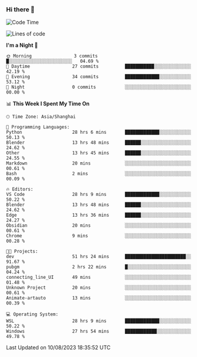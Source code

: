 ### Hi there 👋

<!--
**GwenKaplan/GwenKaplan** is a ✨ _special_ ✨ repository because its `README.md` (this file) appears on your GitHub profile.

Here are some ideas to get you started:

- 🔭 I’m currently working on ...
- 🌱 I’m currently learning ...
- 👯 I’m looking to collaborate on ...
- 🤔 I’m looking for help with ...
- 💬 Ask me about ...
- 📫 How to reach me: ...
- 😄 Pronouns: ...
- ⚡ Fun fact: ...
-->

<!--START_SECTION:waka-->
![Code Time](http://img.shields.io/badge/Code%20Time-358%20hrs%2040%20mins-blue)

![Lines of code](https://img.shields.io/badge/From%20Hello%20World%20I%27ve%20Written-100.7%20thousand%20lines%20of%20code-blue)

**I'm a Night 🦉** 

```text
🌞 Morning                3 commits           █░░░░░░░░░░░░░░░░░░░░░░░░   04.69 % 
🌆 Daytime                27 commits          ███████████░░░░░░░░░░░░░░   42.19 % 
🌃 Evening                34 commits          █████████████░░░░░░░░░░░░   53.12 % 
🌙 Night                  0 commits           ░░░░░░░░░░░░░░░░░░░░░░░░░   00.00 % 
```


📊 **This Week I Spent My Time On** 

```text
🕑︎ Time Zone: Asia/Shanghai

💬 Programming Languages: 
Python                   28 hrs 6 mins       █████████████░░░░░░░░░░░░   50.13 % 
Blender                  13 hrs 48 mins      ██████░░░░░░░░░░░░░░░░░░░   24.62 % 
Other                    13 hrs 45 mins      ██████░░░░░░░░░░░░░░░░░░░   24.55 % 
Markdown                 20 mins             ░░░░░░░░░░░░░░░░░░░░░░░░░   00.61 % 
Bash                     2 mins              ░░░░░░░░░░░░░░░░░░░░░░░░░   00.09 % 

🔥 Editors: 
VS Code                  28 hrs 9 mins       █████████████░░░░░░░░░░░░   50.22 % 
Blender                  13 hrs 48 mins      ██████░░░░░░░░░░░░░░░░░░░   24.62 % 
Edge                     13 hrs 36 mins      ██████░░░░░░░░░░░░░░░░░░░   24.27 % 
Obsidian                 20 mins             ░░░░░░░░░░░░░░░░░░░░░░░░░   00.61 % 
Chrome                   9 mins              ░░░░░░░░░░░░░░░░░░░░░░░░░   00.28 % 

🐱‍💻 Projects: 
dev                      51 hrs 24 mins      ███████████████████████░░   91.67 % 
pubgm                    2 hrs 22 mins       █░░░░░░░░░░░░░░░░░░░░░░░░   04.24 % 
connecting_line_UI       49 mins             ░░░░░░░░░░░░░░░░░░░░░░░░░   01.48 % 
Unknown Project          20 mins             ░░░░░░░░░░░░░░░░░░░░░░░░░   00.61 % 
Animate-artauto          13 mins             ░░░░░░░░░░░░░░░░░░░░░░░░░   00.39 % 

💻 Operating System: 
WSL                      28 hrs 9 mins       █████████████░░░░░░░░░░░░   50.22 % 
Windows                  27 hrs 54 mins      ████████████░░░░░░░░░░░░░   49.78 % 
```


 Last Updated on 10/08/2023 18:35:52 UTC
<!--END_SECTION:waka-->
